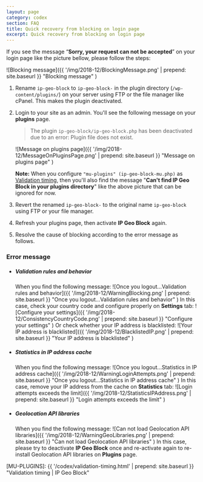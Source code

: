 ```yaml
---
layout: page
category: codex
section: FAQ
title: Quick recovery from blocking on login page
excerpt: Quick recovery from blocking on login page
---
```


If you see the message &ldquo;**Sorry, your request can not be accepted**&rdquo;
on your login page like the picture bellow, please follow the steps:

![Blocking message]({{ '/img/2018-12/BlockingMessage.png' | prepend: site.baseurl }}
 "Blocking message"
)

1. Rename `ip-geo-block` to `ip-geo-block-` in the plugin directory 
   (`/wp-content/plugins/`) on your server using FTP or the file manager like 
   cPanel. This makes the plugin deactivated.

2. Login to your site as an admin. You'll see the following message on your **plugins** page.  
  
    > The plugin `ip-geo-block/ip-geo-block.php` has been deactivated due to an error: Plugin file does not exist.  
    
    ![Message on plugins page]({{ '/img/2018-12/MessageOnPluginsPage.png' | prepend: site.baseurl }}
     "Message on plugins page"
    )  
    <div class="alert alert-info">
        <strong>Note:</strong> When you configure
        <code>"mu-plugins" (ip-geo-block-mu.php)</code>
        as <a href="/codex/validation-timing.html" title="Validation timing | IP Geo Block">
        Validation timing</a>, then you'll also find the message
        "<strong>Can't find IP Geo Block in your plugins directory</strong>"
        like the above picture that can be ignored for now.
    </div>

3. Revert the renamed `ip-geo-block-` to the original name `ip-geo-block` using FTP or your file manager.

4. Refresh your plugins page, then activate **IP Geo Block** again.

5. Resolve the cause of blocking according to the error message as follows.

### Error message ###

- ##### Validation rules and behavior #####  
  When you find the following message:
  ![Once you logout...Validation rules and behavior]({{ '/img/2018-12/WarningBlocking.png' | prepend: site.baseurl }}
   "Once you logout...Validation rules and behavior"
  )
  In this case, check your country code and configure properly on **Settings**
  tab:
  ![Configure your settings]({{ '/img/2018-12/ConsistencyCountryCode.png' | prepend: site.baseurl }}
   "Configure your settings"
  )
  Or check whether your IP address is blacklisted:
  ![Your IP address is blacklisted]({{ '/img/2018-12/BlacklistedIP.png' | prepend: site.baseurl }}
   "Your IP address is blacklisted"
  )

- ##### Statistics in IP address cache #####  
  When you find the following message:
  ![Once you logout...Statistics in IP address cache]({{ '/img/2018-12/WarningLoginAttempts.png' | prepend: site.baseurl }}
   "Once you logout...Statistics in IP address cache"
  )
  In this case, remove your IP address from the cache on **Statistics** tab:
  ![Login attempts exceeds the limit]({{ '/img/2018-12/StatisticsIPAddress.png' | prepend: site.baseurl }}
   "Login attempts exceeds the limit"
  )

- ##### Geolocation API libraries #####  
  When you find the following message:
  ![Can not load Geolocation API libraries]({{ '/img/2018-12/WarningGeoLibraries.png' | prepend: site.baseurl }}
   "Can not load Geolocation API libraries"
  )
  In this case, please try to deactivate **IP Geo Block** once and re-activate
  again to re-install Geolocation API libraries on **Plugins** page.

[IP-Geo-Block]: https://wordpress.org/plugins/ip-geo-block/ "IP Geo Block &#124; WordPress.org"
[SupportForum]: https://wordpress.org/support/plugin/ip-geo-block/ "View: Plugin Support &laquo; WordPress.org Forums"
[MU-PLUGINS]:   {{ '/codex/validation-timing.html' | prepend: site.baseurl }} "Validation timing | IP Geo Block"
